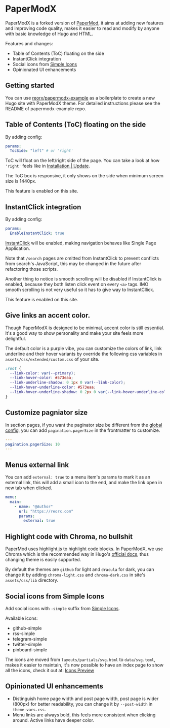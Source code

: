 # PaperModX

PaperModX is a forked version of [PaperMod](https://github.com/adityatelange/hugo-PaperMod),
it aims at adding new features and improving code quality,
makes it easier to read and modify by anyone with basic knowledge of Hugo and HTML.

Features and changes:

- Table of Contents (ToC) floating on the side
- InstantClick integration
- Social icons from [Simple Icons](https://simpleicons.org/)
- Opinionated UI enhancements

## Getting started

You can use [reorx/papermodx-example](https://github.com/reorx/papermodx-example) as a boilerplate to create a new Hugo site with PaperModX theme. For detailed instructions please see the README of papermodx-example repo.

## Table of Contents (ToC) floating on the side

By adding config:

```yaml
params:
  TocSide: "left" # or 'right'
```

ToC will float on the left/right side of the page.
You can take a look at how `'right'` feels like in [Installation | Update](https://reorx.github.io/hugo-PaperModX/docs/installation/).

The ToC box is responsive, it only shows on the side when minimum screen size is 1440px.

This feature is enabled on this site.

## InstantClick integration

By adding config:

```yaml
params:
  EnableInstantClick: true
```

[InstantClick](http://instantclick.io/) will be enabled,
making navigation behaves like Single Page Application.

Note that `/search` pages are omitted from InstantClick
to prevent conflicts from search's JavaScript,
this may be changed in the future after refactoring those scripts.

Another thing to notice is smooth scrolling will be disabled
if InstantClick is enabled, because they both listen click
event on every `<a>` tags. IMO smooth scrolling is not very useful
so it has to give way to InstantCllick.

This feature is enabled on this site.

## Give links an accent color.

Though PaperModX is designed to be minimal, accent color is still essential.
It's a good way to show personality and make your site feels more delightful.

The default color is a purple vibe,
you can customize the colors of link, link underline and their hover variants
by override the following css variables in `assets/css/extended/custom.css` of your site.

```css
:root {
  --link-color: var(--primary);
  --link-hover-color: #573eaa;
  --link-underline-shadow: 0 1px 0 var(--link-color);
  --link-hover-underline-color: #573eaa;
  --link-hover-underline-shadow: 0 2px 0 var(--link-hover-underline-color);
}
```

## Customize pagniator size

In section pages, if you want the paginator size be different from the
[global config](https://gohugo.io/templates/pagination/#configure-pagination),
you can add `pagination.pagerSize` in the frontmatter to customize.

```yaml
---
pagination.pagerSize: 10
---
```

## Menus external link

You can add `external: true` to a menu item's params to mark it as an external link,
this will add a small icon to the end, and make the link open in new tab when clicked.

```yaml
menu:
  main:
    - name: "@Author"
      url: "https://reorx.com"
      params:
        external: true
```

## Highlight code with Chroma, no bullshit

PaperMod uses highlight.js to highlight code blocks.
In PaperModX, we use Chroma which is the recommended way in Hugo's
[official docs](https://gohugo.io/content-management/syntax-highlighting/#:~:text=Hugo%20uses%20Chroma%20as%20its%20code%20highlighter%3B%20it%20is%20built%20in%20Go%20and%20is%20really%2C%20really%20fast),
thus changing theme is easily supported.

By default the themes are `github` for light and `dracula` for dark,
you can change it by adding `chroma-light.css` and `chroma-dark.css`
in site's `assets/css/lib` directory.

## Social icons from Simple Icons

Add social icons with `-simple` suffix from [Simple Icons](https://simpleicons.org/).

Available icons:

- github-simple
- rss-simple
- telegram-simple
- twitter-simple
- pinboard-simple

The icons are moved from `layouts/partials/svg.html` to `data/svg.toml`,
makes it easier to maintain, it's now possible to have an index page
to show all the icons, check it out at: [Icons Preview](https://reorx.github.io/hugo-PaperModX/docs/icons_preview/)

## Opinionated UI enhancements

- Distinguish home page width and post page width, post page is wider
  (800px) for better readability, you can change it by `--post-width` in `theme-vars.css`.
- Menu links are always bold, this feels more consistent when clicking around. Active links have deeper color.
